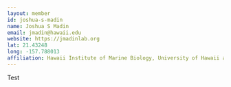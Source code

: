 ```yaml
---
layout: member
id: joshua-s-madin
name: Joshua S Madin
email: jmadin@hawaii.edu
website: https://jmadinlab.org
lat: 21.43248
long: -157.788013
affiliation: Hawaii Institute of Marine Biology, University of Hawaii at Manoa, Hawaii, USA
---
```



Test
